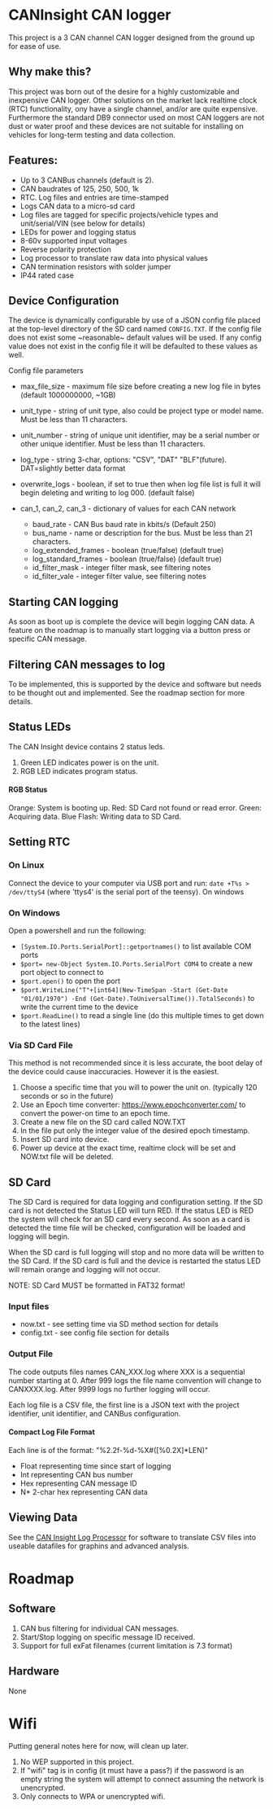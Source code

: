 # CANInsight CAN logger

This project is a 3 CAN channel CAN logger designed from the ground up for ease of use.

## Why make this?
This project was born out of the desire for a highly customizable and inexpensive CAN logger. Other solutions on the market lack realtime clock (RTC) functionality, ony have a single channel, and/or are quite expensive. Furthermore the standard DB9 connector used on most CAN loggers are not dust or water proof and these devices are not suitable for installing on vehicles for long-term testing and data collection.

## Features:
- Up to 3 CANBus channels (default is 2).
- CAN baudrates of 125, 250, 500, 1k
- RTC. Log files and entries are time-stamped
- Logs CAN data to a micro-sd card
- Log files are tagged for specific projects/vehicle types and unit/serial/VIN (see below for details)
- LEDs for power and logging status
- 8-60v supported input voltages
- Reverse polarity protection
- Log processor to translate raw data into physical values
- CAN termination resistors with solder jumper
- IP44 rated case

## Device Configuration
The device is dynamically configurable by use of a JSON config file placed at the top-level directory of the SD card named `CONFIG.TXT`. If the config file does not exist some ~reasonable~ default values will be used. If any config value does not exist in the config file it will be defaulted to these values as well.

Config file parameters
- max_file_size - maximum file size before creating a new log file in bytes (default 1000000000, ~1GB)
- unit_type - string of unit type, also could be project type or model name. Must be less than 11 characters.
- unit_number - string of unique unit identifier, may be a serial number or other unique identifier. Must be less than 11 characters.
- log_type - string 3-char, options: "CSV", "DAT" "BLF"(future). DAT=slightly better data format
- overwrite_logs - boolean, if set to true then when log file list is full it will begin deleting and writing to log 000. (default false)
- can_1, can_2, can_3 - dictionary of values for each CAN network

    - baud_rate - CAN Bus baud rate in kbits/s (Default 250)
    - bus_name - name or description for the bus. Must be less than 21 characters.
    - log_extended_frames - boolean (true/false) (default true)
    - log_standard_frames - boolean (true/false) (default true)
    - id_filter_mask - integer filter mask, see filtering notes
    - id_filter_vale - integer filter value, see filtering notes

## Starting CAN logging
As soon as boot up is complete the device will begin logging CAN data. A feature on the roadmap is to manually start logging via a button press or specific CAN message.

## Filtering CAN messages to log
To be implemented, this is supported by the device and software but needs to be thought out and implemented. See the roadmap section for more details.

## Status LEDs
The CAN Insight device contains 2 status leds.

1. Green LED indicates power is on the unit.
2. RGB LED indicates program status.

#### RGB Status
Orange: System is booting up.
Red: SD Card not found or read error.
Green: Acquiring data.
Blue Flash: Writing data to SD Card.

## Setting RTC
### On Linux
Connect the device to your computer via USB port and run: `date +T%s > /dev/ttyS4` (where 'ttys4' is the serial port of the teensy).
On windows 

### On Windows
Open a powershell and run the following:
- `[System.IO.Ports.SerialPort]::getportnames()` to list available COM ports
- `$port= new-Object System.IO.Ports.SerialPort COM4` to create a new port object to connect to
- `$port.open()` to open the port
- `$port.WriteLine("T"+[int64](New-TimeSpan -Start (Get-Date "01/01/1970") -End (Get-Date).ToUniversalTime()).TotalSeconds)` to write the current time to the device
- `$port.ReadLine()` to read a single line (do this multiple times to get down to the latest lines)

### Via SD Card File
This method is not recommended since it is less accurate, the boot delay of the device could cause inaccuracies. However it is the easiest.
1. Choose a specific time that you will to power the unit on. (typically 120 seconds or so in the future)
2. Use an Epoch time converter: https://www.epochconverter.com/ to convert the power-on time to an epoch time.
3. Create a new file on the SD card called NOW.TXT
4. In the file put only the integer value of the desired epoch timestamp.
5. Insert SD card into device.
6. Power up device at the exact time, realtime clock will be set and NOW.txt file will be deleted.

## SD Card
The SD Card is required for data logging and configuration setting. If the SD card is not detected the Status LED will turn RED. If the status LED is RED the system will check for an SD card every second. As soon as a card is detected the time file will be checked, configuration will be loaded and logging will begin.

When the SD card is full logging will stop and no more data will be written to the SD Card. If the SD card is full and the device is restarted the status LED will remain orange and logging will not occur.

NOTE: SD Card MUST be formatted in FAT32 format!

### Input files
- now.txt - see setting time via SD method section for details
- config.txt - see config file section for details

### Output File
The code outputs files names CAN_XXX.log where XXX is a sequential number starting at 0. After 999 logs the file name convention will change to CANXXXX.log. After 9999 logs no further logging will occur.

Each log file is a CSV file, the first line is a JSON text with the project identifier, unit identifier, and CANBus configuration.

#### Compact Log File Format
Each line is of the format: "%2.2f-%d-%X#([%0.2X]*LEN)"
- Float representing time since start of logging
- Int representing CAN bus number
- Hex representing CAN message ID
- N* 2-char hex representing CAN data

## Viewing Data
See the [CAN Insight Log Processor](https://github.com/puregame/CANInsight-processing) for software to translate CSV files into useable datafiles for graphins and advanced analysis.


# Roadmap
## Software
1. CAN bus filtering for individual CAN messages.
2. Start/Stop logging on specific message ID received.
3. Support for full exFat filenames (current limitation is 7.3 format)

## Hardware
None

# Wifi
Putting general notes here for now, will clean up later.
1. No WEP supported in this project. 
2. If "wifi" tag is in config (it must have a pass?) if the password is an empty string the system will attempt to connect assuming the network is unencrypted.
3. Only connects to WPA or unencrypted wifi.